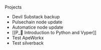 
Projects
- Devil Substack backup
- Pulsechain node update
- Automatice node update
- [[P_🐍 Introduction to Python and Vyper]]
- Test ApeWorkx
- Test silverback
